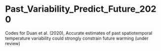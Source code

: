 # Past_Variability_Predict_Future_2020
Codes for Duan et al. (2020), Accurate estimates of past spatiotemporal temperature variability could strongly constrain future warming (under review)
